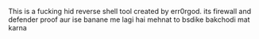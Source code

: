 This is a fucking hid reverse shell tool created by err0rgod. its firewall and defender proof
aur ise banane me lagi hai mehnat to bsdike bakchodi mat karna